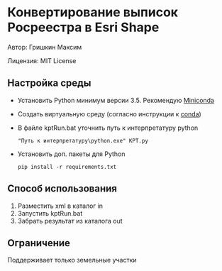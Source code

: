 # Конвертирование выписок Росреестра в Esri Shape

Автор: Гришкин Максим

Лицензия: MIT License

## Настройка среды

- Установить Python минимум версии 3.5. Рекомендую [Miniconda](https://docs.conda.io/en/latest/miniconda.html) 

- Создать виртуальную среду (согласно инструкции к [conda](https://docs.conda.io/projects/conda/en/latest/user-guide/concepts/environments.html))

- В файле kptRun.bat уточнить путь к интерпретатуру python 
   
   ```
   "Путь к интерпретатуру\python.exe" KPT.py
   ```
   
- Установить доп. пакеты для Python
   
   ```
   pip install -r requirements.txt
   ```

## Способ использования

1. Разместить xml в каталог in 
2. Запустить kptRun.bat
3. Забрать результат из каталога out

## Ограничение

Поддерживает только земельные участки

